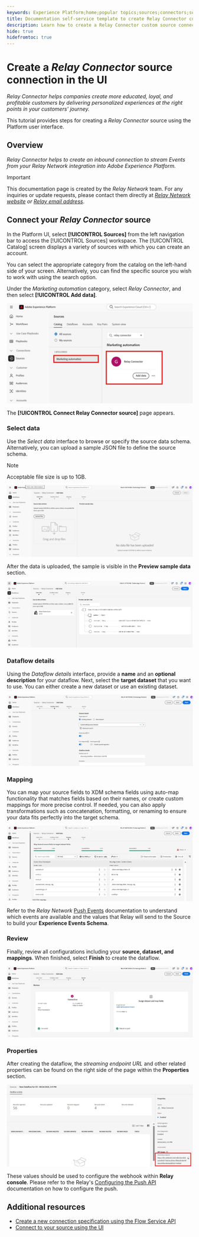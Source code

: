 ```yaml
---
keywords: Experience Platform;home;popular topics;sources;connectors;source connectors;sources sdk;sdk;SDK;relay connector
title: Documentation self-service template to create Relay Connector custom source from the UI
description: Learn how to create a Relay Connector custom source connection using the Adobe Experience Platform UI.
hide: true
hidefromtoc: true
---
```

# Create a *Relay Connector* source connection in the UI

*Relay Connector helps companies create more educated, loyal, and profitable customers by delivering personalized experiences at the right points in your customers' journey.*

This tutorial provides steps for creating a *Relay Connector* source using the Platform user interface.

## Overview

*Relay Connector helps to create an inbound connection to stream Events from your Relay Network integration into Adobe Experience Platform.*

>[!IMPORTANT]
>
>This documentation page is created by the *Relay Network* team. For any inquiries or update requests, please contact them directly at *[Relay Network website](https://www.relaynetwork.com/) or [Relay email address](mailto:info@relaynetwork.com)*.

## Connect your *Relay Connector* source

In the Platform UI, select **[!UICONTROL Sources]** from the left navigation bar to access the [!UICONTROL Sources] workspace. The [!UICONTROL Catalog] screen displays a variety of sources with which you can create an account.

You can select the appropriate category from the catalog on the left-hand side of your screen. Alternatively, you can find the specific source you wish to work with using the search option.

Under the *Marketing automation* category, select *Relay Connector*, and then select **[!UICONTROL Add data]**.

![catalog](../../../../images/tutorials/create/relay-connector/relay%20source.jpg)

The **[!UICONTROL Connect Relay Connector source]** page appears.

### Select data

Use the *Select data* interface to browse or specify the source data schema. Alternatively, you can upload a sample JSON file to define the source schema.

>[!NOTE] 
>
>Acceptable file size is up to 1GB.

![select data](../../../../images/tutorials/create/relay-connector/upload%20data.jpg)

After the data is uploaded, the sample is visible in the **Preview sample data** section.

![uploaded data](../../../../images/tutorials/create/relay-connector/uploaded%20data.jpg)

### Dataflow details

Using the *Dataflow details* interface, provide a **name** and an **optional description** for your dataflow. Next, select the **target dataset** that you want to use. You can either create a new dataset or use an existing dataset.

![dataflow details](../../../../images/tutorials/create/relay-connector/dataflow.jpg)

### Mapping

You can map your source fields to XDM schema fields using auto-map functionality that matches fields based on their names, or create custom mappings for more precise control. If needed, you can also apply transformations such as concatenation, formatting, or renaming to ensure your data fits perfectly into the target schema.

![mapping](../../../../images/tutorials/create/relay-connector/mapping.jpg)

Refer to the *Relay Network* [Push Events](https://docs.relaynetwork.com/docs/push-events) documentation to understand which events are available and the values that Relay will send to the Source to build your **Experience Events Schema**.

### Review

Finally, review all configurations including your **source, dataset, and mappings**. When finished, select **Finish** to create the dataflow.

![review](../../../../images/tutorials/create/relay-connector/review.jpg)

### Properties

After creating the dataflow, the *streaming endpoint URL* and other related properties can be found on the right side of the page within the **Properties** section.

![properties](../../../../images/tutorials/create/relay-connector/streaming%20endpoint.jpg)

These values should be used to configure the webhook within **Relay console**. Please refer to the Relay's [Configuring the Push API](https://docs.relaynetwork.com/docs/configuring-the-push-api) documentation on how to configure the push.

## Additional resources

* [Create a new connection specification using the Flow Service API](https://experienceleague.adobe.com/en/docs/experience-platform/sources/sdk/streaming-sdk/create)
* [Connect to your source using the UI](https://experienceleague.adobe.com/en/docs/experience-platform/sources/sdk/streaming-sdk/submit#test-your-source-using-the-ui)
